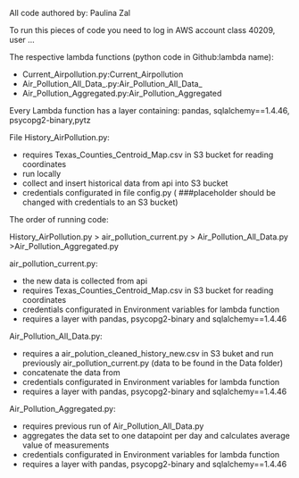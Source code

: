 All code authored by: Paulina Zal

To run this pieces of code you need to log in AWS account class 40209, user ...

The respective lambda functions (python code in Github:lambda name):<br>
  - Current_Airpollution.py:Current_Airpollution<br>
  - Air_Pollution_All_Data_.py:Air_Pollution_All_Data_<br>
  - Air_Pollution_Aggregated.py:Air_Pollution_Aggregated<br>

Every Lambda function has a layer containing: pandas, sqlalchemy==1.4.46, psycopg2-binary,pytz 

File History_AirPollution.py:
- requires Texas_Counties_Centroid_Map.csv in S3 bucket for reading coordinates
- run locally
- collect and insert historical data from api into S3 bucket
- credentials configurated in file config.py ( ###placeholder should be changed with credentials to an S3 bucket)

The order of running code: 

History_AirPollution.py > air_pollution_current.py > Air_Pollution_All_Data.py >Air_Pollution_Aggregated.py

air_pollution_current.py:
- the new data is collected from api
- requires Texas_Counties_Centroid_Map.csv in S3 bucket for reading coordinates
- credentials configurated in Environment variables for lambda function
- requires a layer with pandas, psycopg2-binary and sqlalchemy==1.4.46
   
Air_Pollution_All_Data.py:
- requires a air_polution_cleaned_history_new.csv in S3 buket and run previously air_pollution_current.py (data to be found in the Data folder)
- concatenate the data from
- credentials configurated in Environment variables for lambda function
- requires a layer with pandas, psycopg2-binary and sqlalchemy==1.4.46
  
Air_Pollution_Aggregated.py:
- requires previous run of Air_Pollution_All_Data.py
- aggregates the data set to one datapoint per day and calculates average value of measurements
- credentials configurated in Environment variables for lambda function
- requires a layer with pandas, psycopg2-binary and sqlalchemy==1.4.46
